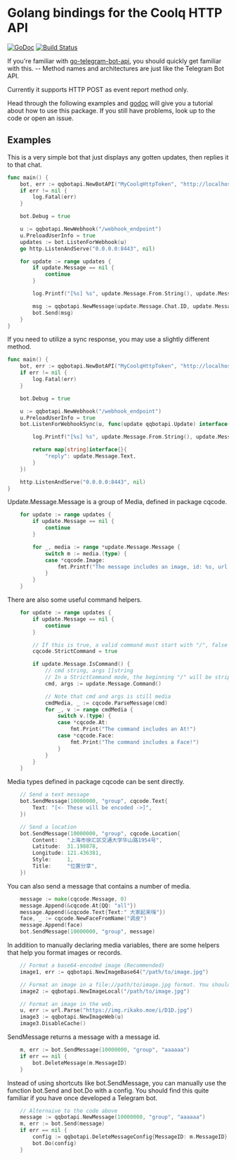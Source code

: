 # Golang bindings for the Coolq HTTP API

[![GoDoc](https://godoc.org/github.com/catsworld/qq-bot-api?status.svg)](https://godoc.org/github.com/catsworld/qq-bot-api)
[![Build Status](https://travis-ci.org/catsworld/qq-bot-api.svg?branch=master)](https://travis-ci.org/catsworld/qq-bot-api)

If you're familiar with [go-telegram-bot-api](https://github.com/go-telegram-bot-api/telegram-bot-api),
you should quickly get familiar with this. -- Method names and architectures are just like the Telegram Bot API.

Currently it supports HTTP POST as event report method only.

Head through the following examples and [godoc](https://godoc.org/github.com/catsworld/qq-bot-api) will give you a tutorial about how to use this package.
If you still have problems, look up to the code or open an issue.

## Examples

This is a very simple bot that just displays any gotten updates, then replies it to that chat.

```go
func main() {
	bot, err := qqbotapi.NewBotAPI("MyCoolqHttpToken", "http://localhost:5700", "CQHTTP_SECRET")
	if err != nil {
		log.Fatal(err)
	}

	bot.Debug = true

	u := qqbotapi.NewWebhook("/webhook_endpoint")
	u.PreloadUserInfo = true
	updates := bot.ListenForWebhook(u)
	go http.ListenAndServe("0.0.0.0:8443", nil)

	for update := range updates {
		if update.Message == nil {
			continue
		}

		log.Printf("[%s] %s", update.Message.From.String(), update.Message.Text)

		msg := qqbotapi.NewMessage(update.Message.Chat.ID, update.Message.Chat.Type, update.Message.Text)
		bot.Send(msg)
	}
}
```

If you need to utilize a sync response, you may use a slightly different method.

```go
func main() {
	bot, err := qqbotapi.NewBotAPI("MyCoolqHttpToken", "http://localhost:5700", "CQHTTP_SECRET")
	if err != nil {
		log.Fatal(err)
	}

	bot.Debug = true

	u := qqbotapi.NewWebhook("/webhook_endpoint")
	u.PreloadUserInfo = true
	bot.ListenForWebhookSync(u, func(update qqbotapi.Update) interface{} {

		log.Printf("[%s] %s", update.Message.From.String(), update.Message.Text)

		return map[string]interface{}{
			"reply": update.Message.Text,
		}
	})

	http.ListenAndServe("0.0.0.0:8443", nil)
}
```

Update.Message.Message is a group of Media, defined in package cqcode.

```go
	for update := range updates {
		if update.Message == nil {
			continue
		}

		for _, media := range *update.Message.Message {
			switch m := media.(type) {
			case *cqcode.Image:
				fmt.Printf("The message includes an image, id: %s, url: %s", m.FileID, m.URL)
			}
		}
	}
```

There are also some useful command helpers.

```go
	for update := range updates {
		if update.Message == nil {
			continue
		}

		// If this is true, a valid command must start with "/", false by default.
		cqcode.StrictCommand = true

		if update.Message.IsCommand() {
			// cmd string, args []string
			// In a StrictCommand mode, the beginning "/" will be stripped off.
			cmd, args := update.Message.Command()

			// Note that cmd and args is still media
			cmdMedia, _ := cqcode.ParseMessage(cmd)
			for _, v := range cmdMedia {
				switch v.(type) {
				case *cqcode.At:
					fmt.Print("The command includes an At!")
				case *cqcode.Face:
					fmt.Print("The command includes a Face!")
				}
			}
		}
	}
```

Media types defined in package cqcode can be sent directly.

```go
	// Send a text message
	bot.SendMessage(10000000, "group", cqcode.Text{
		Text: "[<- These will be encoded ->]",
	})

	// Send a location
	bot.SendMessage(10000000, "group", cqcode.Location{
		Content:   "上海市徐汇区交通大学华山路1954号",
		Latitude:  31.198878,
		Longitude: 121.436381,
		Style:     1,
		Title:     "位置分享",
	})
```

You can also send a message that contains a number of media.

```go
	message := make(cqcode.Message, 0)
	message.Append(&cqcode.At{QQ: "all"})
	message.Append(&cqcode.Text{Text:" 大家起来嗨"})
	face, _ := cqcode.NewFaceFromName("调皮")
	message.Append(face)
	bot.SendMessage(10000000, "group", message)
```

In addition to manually declaring media variables,
there are some helpers that help you format images or records.

```go
	// Format a base64-encoded image (Recommended)
	image1, err := qqbotapi.NewImageBase64("/path/to/image.jpg")

	// Format an image in a file://path/to/image.jpg format. You should only use this when CQ HTTP and your bot are in the same host.
	image2 := qqbotapi.NewImageLocal("/path/to/image.jpg")

	// Format an image in the web.
	u, err := url.Parse("https://img.rikako.moe/i/D1D.jpg")
	image3 := qqbotapi.NewImageWeb(u)
	image3.DisableCache()
```

SendMessage returns a message with a message id.

```go
	m, err := bot.SendMessage(10000000, "group", "aaaaaa")
	if err == nil {
		bot.DeleteMessage(m.MessageID)
	}
```

Instead of using shortcuts like bot.SendMessage,
you can manually use the function bot.Send and bot.Do with a config.
You should find this quite familiar if you have once developed a Telegram bot.
```go
	// Alternaive to the code above
	message := qqbotapi.NewMessage(10000000, "group", "aaaaaa")
	m, err := bot.Send(message)
	if err == nil {
		config := qqbotapi.DeleteMessageConfig{MessageID: m.MessageID}
		bot.Do(config)
	}
```